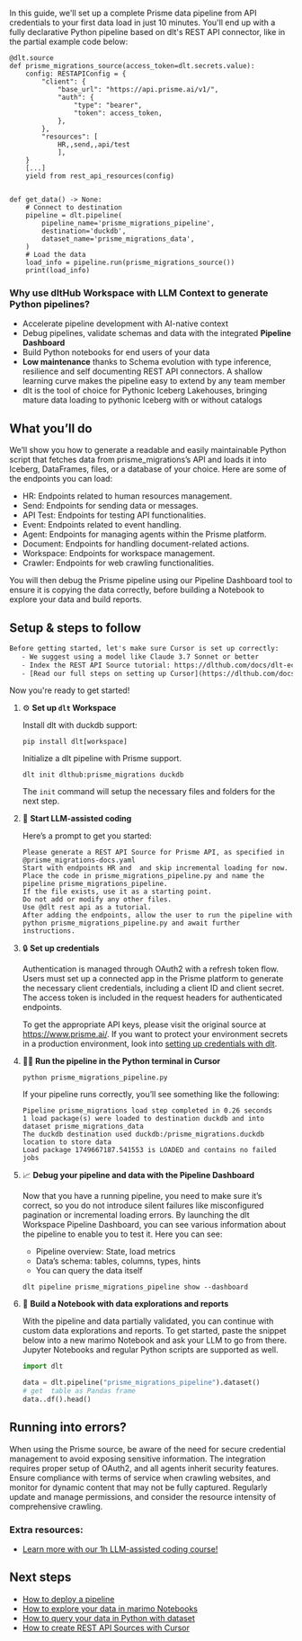 In this guide, we'll set up a complete Prisme data pipeline from API credentials to your first data load in just 10 minutes. You'll end up with a fully declarative Python pipeline based on dlt's REST API connector, like in the partial example code below:

```python-outcome
@dlt.source
def prisme_migrations_source(access_token=dlt.secrets.value):
    config: RESTAPIConfig = {
        "client": {
            "base_url": "https://api.prisme.ai/v1/",
            "auth": {
                "type": "bearer",
                "token": access_token,
            },
        },
        "resources": [
            HR,,send,,api/test
            ],
    }
    [...]
    yield from rest_api_resources(config)


def get_data() -> None:
    # Connect to destination
    pipeline = dlt.pipeline(
        pipeline_name='prisme_migrations_pipeline',
        destination='duckdb',
        dataset_name='prisme_migrations_data', 
    )
    # Load the data
    load_info = pipeline.run(prisme_migrations_source())
    print(load_info) 
```

### Why use dltHub Workspace with LLM Context to generate Python pipelines?

- Accelerate pipeline development with AI-native context
- Debug pipelines, validate schemas and data with the integrated **Pipeline Dashboard**
- Build Python notebooks for end users of your data
- **Low maintenance** thanks to Schema evolution with type inference, resilience and self documenting REST API connectors. A shallow learning curve makes the pipeline easy to extend by any team member
- dlt is the tool of choice for Pythonic Iceberg Lakehouses, bringing mature data loading to pythonic Iceberg with or without catalogs

## What you’ll do

We’ll show you how to generate a readable and easily maintainable Python script that fetches data from prisme_migrations’s API and loads it into Iceberg, DataFrames, files, or a database of your choice. Here are some of the endpoints you can load:

- HR: Endpoints related to human resources management.
- Send: Endpoints for sending data or messages.
- API Test: Endpoints for testing API functionalities.
- Event: Endpoints related to event handling.
- Agent: Endpoints for managing agents within the Prisme platform.
- Document: Endpoints for handling document-related actions.
- Workspace: Endpoints for workspace management.
- Crawler: Endpoints for web crawling functionalities.

You will then debug the Prisme pipeline using our Pipeline Dashboard tool to ensure it is copying the data correctly, before building a Notebook to explore your data and build reports.

## Setup & steps to follow

```default
Before getting started, let's make sure Cursor is set up correctly:
   - We suggest using a model like Claude 3.7 Sonnet or better
   - Index the REST API Source tutorial: https://dlthub.com/docs/dlt-ecosystem/verified-sources/rest_api/ and add it to context as **@dlt rest api**
   - [Read our full steps on setting up Cursor](https://dlthub.com/docs/dlt-ecosystem/llm-tooling/cursor-restapi#23-configuring-cursor-with-documentation)
```

Now you're ready to get started!

1. ⚙️ **Set up `dlt` Workspace**
    
    Install dlt with duckdb support:
    ```shell
    pip install dlt[workspace]
    ```

    Initialize a dlt pipeline with Prisme support.
    ```shell
    dlt init dlthub:prisme_migrations duckdb
    ```

    The `init` command will setup the necessary files and folders for the next step.
    
2. 🤠 **Start LLM-assisted coding**
    
    Here’s a prompt to get you started:
    
    ```prompt
    Please generate a REST API Source for Prisme API, as specified in @prisme_migrations-docs.yaml 
    Start with endpoints HR and  and skip incremental loading for now. 
    Place the code in prisme_migrations_pipeline.py and name the pipeline prisme_migrations_pipeline. 
    If the file exists, use it as a starting point. 
    Do not add or modify any other files. 
    Use @dlt rest api as a tutorial. 
    After adding the endpoints, allow the user to run the pipeline with python prisme_migrations_pipeline.py and await further instructions.
    ```

    
3. 🔒 **Set up credentials** 
    
    Authentication is managed through OAuth2 with a refresh token flow. Users must set up a connected app in the Prisme platform to generate the necessary client credentials, including a client ID and client secret. The access token is included in the request headers for authenticated endpoints.
    
    To get the appropriate API keys, please visit the original source at https://www.prisme.ai/.
    If you want to protect your environment secrets in a production environment, look into [setting up credentials with dlt](https://dlthub.com/docs/walkthroughs/add_credentials).
    
4. 🏃‍♀️ **Run the pipeline in the Python terminal in Cursor**
    
    ```shell
    python prisme_migrations_pipeline.py
    ```
    
    If your pipeline runs correctly, you’ll see something like the following:
    
    ```shell
    Pipeline prisme_migrations load step completed in 0.26 seconds
    1 load package(s) were loaded to destination duckdb and into dataset prisme_migrations_data
    The duckdb destination used duckdb:/prisme_migrations.duckdb location to store data
    Load package 1749667187.541553 is LOADED and contains no failed jobs
    ```
    
5. 📈 **Debug your pipeline and data with the Pipeline Dashboard**

    Now that you have a running pipeline, you need to make sure it’s correct, so you do not introduce silent failures like misconfigured pagination or incremental loading errors. By launching the dlt Workspace Pipeline Dashboard, you can see various information about the pipeline to enable you to test it. Here you can see:
    - Pipeline overview: State, load metrics
    - Data’s schema: tables, columns, types, hints
    - You can query the data itself
    
    ```shell
    dlt pipeline prisme_migrations_pipeline show --dashboard
    ```
    
6. 🐍 **Build a Notebook with data explorations and reports**

    With the pipeline and data partially validated, you can continue with custom data explorations and reports. To get started, paste the snippet below into a new marimo Notebook and ask your LLM to go from there. Jupyter Notebooks and regular Python scripts are supported as well.

    
    ```python
    import dlt

   data = dlt.pipeline("prisme_migrations_pipeline").dataset()
   # get  table as Pandas frame
   data..df().head()
    ```

## Running into errors?

When using the Prisme source, be aware of the need for secure credential management to avoid exposing sensitive information. The integration requires proper setup of OAuth2, and all agents inherit security features. Ensure compliance with terms of service when crawling websites, and monitor for dynamic content that may not be fully captured. Regularly update and manage permissions, and consider the resource intensity of comprehensive crawling.

### Extra resources:

- [Learn more with our 1h LLM-assisted coding course!](https://www.youtube.com/watch?v=GGid70rnJuM)

## Next steps

- [How to deploy a pipeline](https://dlthub.com/docs/walkthroughs/deploy-a-pipeline)
- [How to explore your data in marimo Notebooks](https://dlthub.com/docs/general-usage/dataset-access/marimo)
- [How to query your data in Python with dataset](https://dlthub.com/docs/general-usage/dataset-access/dataset)
- [How to create REST API Sources with Cursor](https://dlthub.com/docs/dlt-ecosystem/llm-tooling/cursor-restapi)